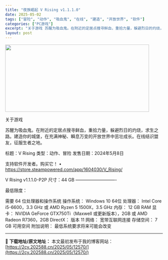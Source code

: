 ```yaml
---
title: "夜族崛起 V Rising v1.1.1.0"
date: 2025-05-02
tags: ["冒险", "动作", "吸血鬼", "在线", "建造", "开放世界", "软件"]
categories: ["PC游戏"]
excerpt: "关于游戏 苏醒为吸血鬼。在附近的定居点搜寻鲜血，重拾力量，躲避烈日的灼烧，求生之路。建造你的城堡，在充满神秘、瞬息万变的开放世界中茁壮成长。在线结识盟友，征服生者之地。 标题：V Rising 类型：动作、冒险 发售日期：2024年5月8日 支持软件开发者。购买它！ • https://store.&hellip;"
layout: post
---
```


<img class="aligncenter size-full wp-image-12577" src="https://2cy.202588.cn/wp-content/uploads/2025/05/2025050213541846.webp" alt="" width="460" height="215" />

关于游戏

苏醒为吸血鬼。在附近的定居点搜寻鲜血，重拾力量，躲避烈日的灼烧，求生之路。建造你的城堡，在充满神秘、瞬息万变的开放世界中茁壮成长。在线结识盟友，征服生者之地。

标题：V Rising
类型：动作、冒险
发售日期：2024年5月8日

支持软件开发者。购买它！
• https://store.steampowered.com/app/1604030/V_Rising/

V Rising v1.1.1.0-P2P
尺寸：44 GB
—————————-

最低限度：

需要 64 位处理器和操作系统
操作系统： Windows 10 64位
处理器： Intel Core i5-6600，3.3 GHz 或 AMD Ryzen 5 1500X，3.5 GHz
内存： 12 GB RAM
显卡： NVIDIA GeForce GTX750Ti（Maxwell 或更新版本），2GB 或 AMD Radeon R7360，2GB
DirectX： 版本 11
网络： 宽带互联网连接
存储空间： 7 GB 可用空间
附加说明： 最低系统要求将来可能会改变

---
📖 **下载地址/原文地址：** 本文最初发布于我的博客网站：[https://2cy.202588.cn/2025/05/12570/](https://2cy.202588.cn/2025/05/12570/)
